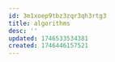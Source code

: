 ```yaml
---
id: 3m1xoep9tbz3zqr3qh3rtg3
title: algorithms
desc: ''
updated: 1746533534381
created: 1746446157521
---
```


